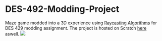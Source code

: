 # DES-492-Modding-Project
Maze game modded into a 3D experience using [Raycasting Algorithms](https://en.wikipedia.org/wiki/Ray_casting) for DES 429 modding assignment. The project is hosted on Scratch [here](https://scratch.mit.edu/projects/677194086/) aswell.
<img src = "Maze3D.gif">
